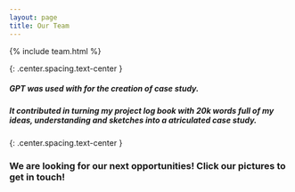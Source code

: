 ```yaml
---
layout: page
title: Our Team
---
```


{% include team.html %}

{: .center.spacing.text-center }

##### GPT was used with for the creation of case study.

##### It contributed in turning my project log book with 20k words full of my ideas, understanding and sketches into a atriculated case study.

{: .center.spacing.text-center }

### We are looking for our next opportunities! Click our pictures to get in touch!
